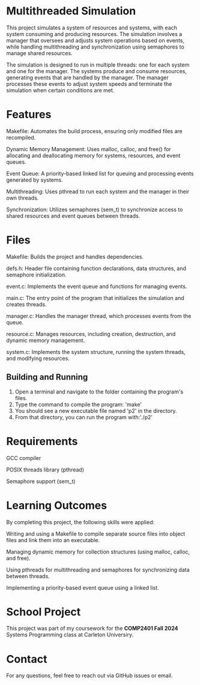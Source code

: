 # Multithreaded Simulation
This project simulates a system of resources and systems, with each system consuming and producing resources. The simulation involves a manager that oversees and adjusts system operations based on events, while handling multithreading and synchronization using semaphores to manage shared resources.

The simulation is designed to run in multiple threads: one for each system and one for the manager. The systems produce and consume resources, generating events that are handled by the manager. The manager processes these events to adjust system speeds and terminate the simulation when certain conditions are met.

# Features
Makefile: Automates the build process, ensuring only modified files are recompiled.

Dynamic Memory Management: Uses malloc, calloc, and free() for allocating and deallocating memory for systems, resources, and event queues.

Event Queue: A priority-based linked list for queuing and processing events generated by systems.

Multithreading: Uses pthread to run each system and the manager in their own threads.

Synchronization: Utilizes semaphores (sem_t) to synchronize access to shared resources and event queues between threads.


# Files
Makefile: Builds the project and handles dependencies.

defs.h: Header file containing function declarations, data structures, and semaphore initialization.

event.c: Implements the event queue and functions for managing events.

main.c: The entry point of the program that initializes the simulation and creates threads.

manager.c: Handles the manager thread, which processes events from the queue.

resource.c: Manages resources, including creation, destruction, and dynamic memory management.

system.c: Implements the system structure, running the system threads, and modifying resources.


## Building and Running
1. Open a terminal and navigate to the folder containing the program's files.
2. Type the command to compile the program: 'make'
3. You should see a new executable file named 'p2' in the directory.
4. From that directory, you can run the program with:'./p2'

# Requirements
GCC compiler

POSIX threads library (pthread)

Semaphore support (sem_t)


# Learning Outcomes
By completing this project, the following skills were applied:

Writing and using a Makefile to compile separate source files into object files and link them into an executable.

Managing dynamic memory for collection structures (using malloc, calloc, and free).

Using pthreads for multithreading and semaphores for synchronizing data between threads.

Implementing a priority-based event queue using a linked list.

# School Project
This project was part of my coursework for the **COMP2401 Fall 2024** Systems Programming class at Carleton Universiry.

# Contact
For any questions, feel free to reach out via GitHub issues or email.
